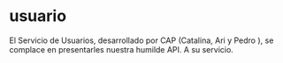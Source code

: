 # usuario

El Servicio de Usuarios, desarrollado por CAP (Catalina, Ari y Pedro ), se complace en presentarles nuestra humilde API. A su servicio.